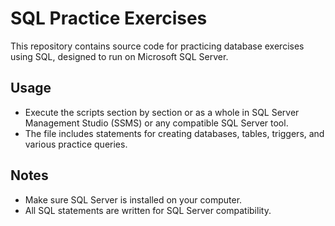 # SQL Practice Exercises

This repository contains source code for practicing database exercises using SQL, designed to run on Microsoft SQL Server.

## Usage

- Execute the scripts section by section or as a whole in SQL Server Management Studio (SSMS) or any compatible SQL Server tool.
- The file includes statements for creating databases, tables, triggers, and various practice queries.

## Notes

- Make sure SQL Server is installed on your computer.
- All SQL statements are written for SQL Server compatibility.

